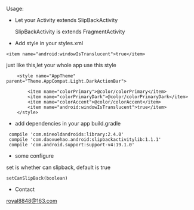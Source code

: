 Usage:

- Let your Activity extends SlipBackActivity

  SlipBackActivity is extends FragmentActivity

- Add style in your styles.xml
```
<item name="android:windowIsTranslucent">true</item>
```
just like this,let your whole app use this style
```
    <style name="AppTheme" parent="Theme.AppCompat.Light.DarkActionBar">

        <item name="colorPrimary">@color/colorPrimary</item>
        <item name="colorPrimaryDark">@color/colorPrimaryDark</item>
        <item name="colorAccent">@color/colorAccent</item>
        <item name="android:windowIsTranslucent">true</item>
    </style>
```
- add dependencies in your app build.gradle
```
 compile 'com.nineoldandroids:library:2.4.0'
 compile 'com.daoxuehao.android:slipbackactivitylib:1.1.1'
 compile 'com.android.support:support-v4:19.1.0'
```

- some configure

 set is whether can slipback, default is true
```
setCanSlipBack(boolean)
```
- Contact

 royal8848@163.com

